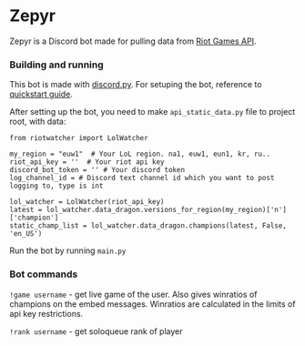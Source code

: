 # Zepyr
Zepyr is a Discord bot made for pulling data from [Riot Games API](https://developer.riotgames.com/apis).

### Building and running
This bot is made with [discord.py](https://github.com/Rapptz/discord.py). For setuping the bot, reference to [quickstart guide](https://discordpy.readthedocs.io/en/latest/quickstart.html).

After setting up the bot, you need to make `api_static_data.py` file to project root, with data:
```
from riotwatcher import LolWatcher

my_region = "euw1"  # Your LoL region. na1, euw1, eun1, kr, ru..
riot_api_key = ''  # Your riot api key
discord_bot_token = '' # Your discord token
log_channel_id = # Discord text channel id which you want to post logging to, type is int

lol_watcher = LolWatcher(riot_api_key)
latest = lol_watcher.data_dragon.versions_for_region(my_region)['n']['champion']
static_champ_list = lol_watcher.data_dragon.champions(latest, False, 'en_US')
```

Run the bot by running `main.py`

### Bot commands
`!game username` - get live game of the user. Also gives winratios of champions on the embed messages. Winratios are calculated in the limits of api key restrictions.

`!rank username` - get soloqueue rank of player
